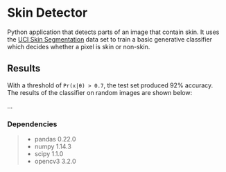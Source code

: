 # Skin Detector
Python application that detects parts of an image that contain skin. It uses the [UCI Skin Segmentation](https://archive.ics.uci.edu/ml/datasets/skin+segmentation) data set to train a basic generative classifier which decides whether a pixel is skin or non-skin.

## Results
With a threshold of `Pr(x|θ) > 0.7`, the test set produced 92% accuracy. The results of the classifier on random images are shown below:

...

### Dependencies

> * pandas      0.22.0
> * numpy       1.14.3
> * scipy       1.1.0
> * opencv3     3.2.0
